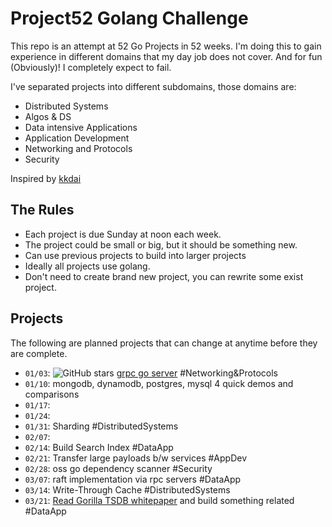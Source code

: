 # Project52 Golang Challenge

This repo is an attempt at 52 Go Projects in 52 weeks. I'm doing this to gain experience in different domains that my day job does not cover. And for fun (Obviously)! I completely expect to fail. 

I've separated projects into different subdomains, those domains are:

* Distributed Systems
* Algos & DS
* Data intensive Applications
* Application Development
* Networking and Protocols
* Security

Inspired by [kkdai](https://github.com/kkdai/project52)

## The Rules

* Each project is due Sunday at noon each week.
* The project could be small or big, but it should be something new.
* Can use previous projects to build into larger projects
* Ideally all projects use golang.
* Don't need to create brand new project, you can rewrite some exist project.

## Projects

The following are planned projects that can change at anytime before they are complete.

* `01/03`: ![GitHub stars](https://img.shields.io/github/stars/danielbh/hello-grpc-go?style=social) [grpc go server](https://github.com/danielbh/hello-grpc-go) #Networking&Protocols
* `01/10`: mongodb, dynamodb, postgres, mysql 4 quick demos and comparisons
* `01/17`:
* `01/24`:
* `01/31`: Sharding #DistributedSystems
* `02/07`:
* `02/14`: Build Search Index #DataApp
* `02/21`: Transfer large payloads b/w services #AppDev
* `02/28`: oss go dependency scanner #Security
* `03/07`: raft implementation via rpc servers #DataApp
* `03/14`: Write-Through Cache #DistributedSystems
* `03/21`: [Read Gorilla TSDB whitepaper](https://www.vldb.org/pvldb/vol8/p1816-teller.pdf) and build something related #DataApp
